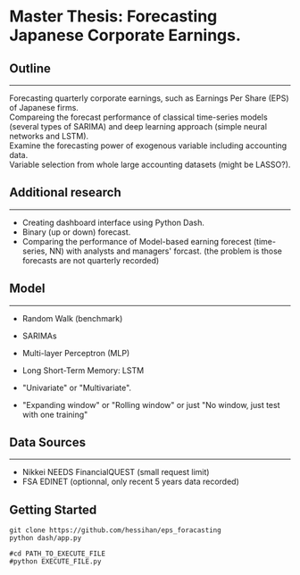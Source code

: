 # Master Thesis: Forecasting Japanese Corporate Earnings.

## Outline

---

Forecasting quarterly corporate earnings, such as Earnings Per Share (EPS) of Japanese firms.  
Compareing the forecast performance of classical time-series models (several types of SARIMA) and deep learning approach (simple neural networks and LSTM).  
Examine the forecasting power of exogenous variable including accounting data.  
Variable selection from whole large accounting datasets (might be LASSO?).  

## Additional research

---
* Creating dashboard interface using Python Dash.
* Binary (up or down) forecast.
* Comparing the performance of Model-based earning forecest (time-series, NN) with analysts and managers' forcast. (the problem is those forecasts are not quarterly recorded)

## Model

---

* Random Walk (benchmark)
* SARIMAs
* Multi-layer Perceptron (MLP) 
* Long Short-Term Memory: LSTM

* "Univariate" or "Multivariate".
* "Expanding window" or "Rolling window" or just "No window, just test with one training"

## Data Sources

---

* Nikkei NEEDS FinancialQUEST (small request limit)
* FSA EDINET (optionnal, only recent 5 years data recorded)

## Getting Started
```
git clone https://github.com/hessihan/eps_foracasting
python dash/app.py

#cd PATH_TO_EXECUTE_FILE
#python EXECUTE_FILE.py
```